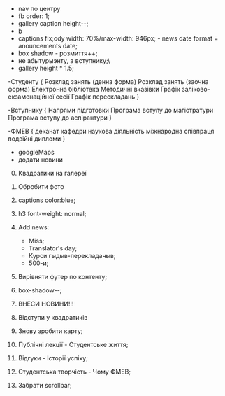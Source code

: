 - nav по центру
- fb order: 1;
- gallery caption height--;
- b
- captions fix;ody width: 70%/max-width: 946px;
               - news date format = anouncements date;
- box shadow - розмиття++;
- не абытурыэнту, а вступнику;\
- gallery height * 1.5;

-Студенту {
    Розклад занять (денна форма)
    Розклад занять (заочна форма)
    Електронна бібліотека
    Методичні вказівки
    Графік заліково-екзаменаційної сесії
    Графік перескладань
}

-Вступнику {
    Напрями підготовки
    Програма вступу до магістратури
    Програма вступу до аспірантури
}

-ФМЕВ {
    деканат
    кафедри
    наукова діяльність
    міжнародна співпраця
    подвійні дипломи
}

- googleMaps
- додати новини

0) Квадратики на галереї
0) Обробити фото
0) captions color:blue;
0) h3 font-weight: normal;
5) Add news:
    - Miss;
    - Translator's day;
    - Курси гыдыв-перекладачыв;
    - 500-и;
0) Вирівняти футер по контенту;
0) box-shadow--;

1) ВНЕСИ НОВИНИ!!!
0) Відступи у квадратиків
3) Знову зробити карту;
4) Публічні лекції - Студентське життя;
5) Відгуки - Історії успіху;
6) Студентська творчість - Чому ФМЕВ;
7) Забрати scrollbar;